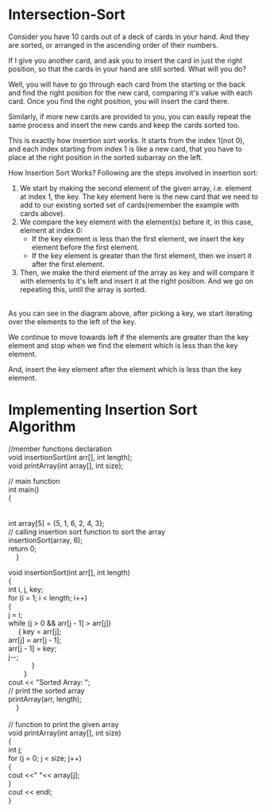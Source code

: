 # Intersection-Sort

Consider you have 10 cards out of a deck of cards in your hand. And they are sorted, or arranged in the ascending order of their numbers.

If I give you another card, and ask you to insert the card in just the right position, so that the cards in your hand are still sorted. What will you do?

Well, you will have to go through each card from the starting or the back and find the right position for the new card, comparing it's value with each card. Once you find the right position, you will insert the card there.

Similarly, if more new cards are provided to you, you can easily repeat the same process and insert the new cards and keep the cards sorted too.

This is exactly how insertion sort works. It starts from the index 1(not 0), and each index starting from index 1 is like a new card, that you have to place at the right position in the sorted subarray on the left.


How Insertion Sort Works?
Following are the steps involved in insertion sort:

1. We start by making the second element of the given array, i.e. element at index 1, the key. The key element here is the new card that we need to add to our existing sorted set of cards(remember the example with cards above).
2. We compare the key element with the element(s) before it, in this case, element at index 0:
    - If the key element is less than the first element, we insert the key element before the first element.
    - If the key element is greater than the first element, then we insert it after the first element.
3. Then, we make the third element of the array as key and will compare it with elements to it's left and insert it at the right position.
And we go on repeating this, until the array is sorted.<br/><br/>

As you can see in the diagram above, after picking a key, we start iterating over the elements to the left of the key.

We continue to move towards left if the elements are greater than the key element and stop when we find the element which is less than the key element.

And, insert the key element after the element which is less than the key element.
<br/>

# Implementing Insertion Sort Algorithm

//member functions declaration <br/>
void insertionSort(int arr[], int length); <br/>
void printArray(int array[], int size);<br/>
 
// main function<br/>
int main() <br/>
{               <br/>      <br/><br/>
	int array[5] = {5, 1, 6, 2, 4, 3};<br/>
	// calling insertion sort function to sort the array<br/>
	insertionSort(array, 6);   <br/>
	return 0;<br/>
&nbsp;&nbsp;&nbsp;&nbsp;}<br/>
 
void insertionSort(int arr[], int length) <br/>
{<br/>
	int i, j, key;<br/>
	for (i = 1; i < length; i++) <br/>
	{<br/>
		j = i;<br/>
 		while (j > 0 && arr[j - 1] > arr[j]) <br/>
 	&nbsp;&nbsp;&nbsp;&nbsp;	{
 			key = arr[j];<br/>
 			arr[j] = arr[j - 1];<br/>
 			arr[j - 1] = key;<br/>
 			j--;<br/>
 		&nbsp;&nbsp;&nbsp;&nbsp;&nbsp;&nbsp;&nbsp;&nbsp;&nbsp;&nbsp;&nbsp;&nbsp;}<br/>
	&nbsp;&nbsp;&nbsp;&nbsp;&nbsp;&nbsp;&nbsp;&nbsp;}<br/>
	cout << "Sorted Array: ";<br/>
	// print the sorted array<br/>
	printArray(arr, length);<br/>
&nbsp;&nbsp;&nbsp;&nbsp;}<br/>
<br/>
// function to print the given array <br/>
void printArray(int array[], int size)<br/>
{ <br/>
 	int j;<br/>
	for (j = 0; j < size; j++)<br/>
	{<br/>
 		cout <<" "<< array[j];<br/>
 	}<br/>
 	cout << endl;<br/>
}<br/>
